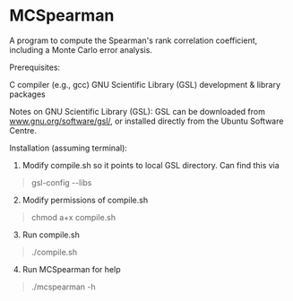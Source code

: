 MCSpearman
==========

A program to compute the Spearman's rank correlation coefficient, including a Monte Carlo error analysis.


Prerequisites:

C compiler (e.g., gcc)
GNU Scientific Library (GSL) development & library packages


Notes on GNU Scientific Library (GSL): GSL can be downloaded from
www.gnu.org/software/gsl/, or installed directly from the Ubuntu
Software Centre.


Installation (assuming terminal): 

1. Modify compile.sh so it points to local GSL directory. Can find this via 
> gsl-config --libs

2. Modify permissions of compile.sh
> chmod a+x compile.sh 

3. Run compile.sh 
> ./compile.sh 

4. Run MCSpearman for help
> ./mcspearman -h

